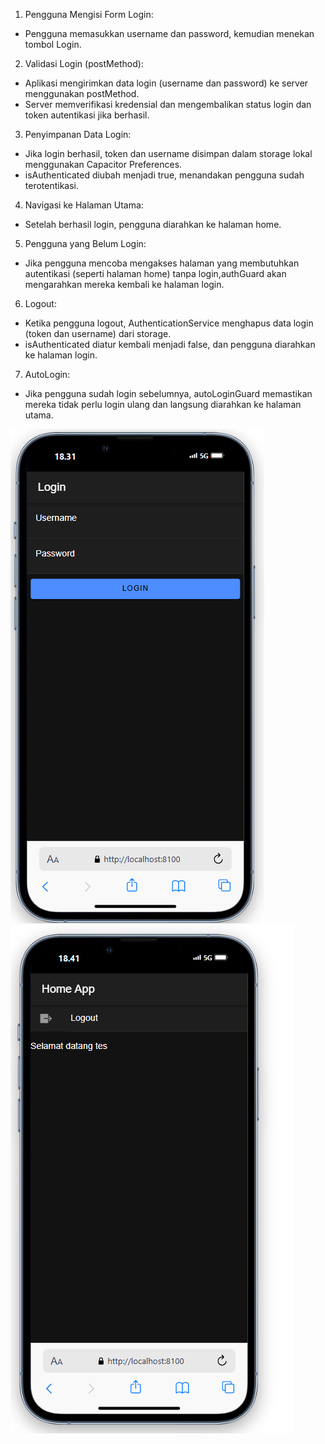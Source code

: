 1. Pengguna Mengisi Form Login: 
- Pengguna memasukkan username dan password, kemudian menekan tombol Login.

2. Validasi Login (postMethod):

- Aplikasi mengirimkan data login (username dan password) ke server menggunakan postMethod.
- Server memverifikasi kredensial dan mengembalikan status login dan token autentikasi jika berhasil.

3. Penyimpanan Data Login:

- Jika login berhasil, token dan username disimpan dalam storage lokal menggunakan Capacitor Preferences.
- isAuthenticated diubah menjadi true, menandakan pengguna sudah terotentikasi.

4. Navigasi ke Halaman Utama:

- Setelah berhasil login, pengguna diarahkan ke halaman home.

5. Pengguna yang Belum Login:

- Jika pengguna mencoba mengakses halaman yang membutuhkan autentikasi (seperti halaman home) tanpa login,authGuard akan mengarahkan mereka kembali ke halaman login.

6. Logout:

- Ketika pengguna logout, AuthenticationService menghapus data login (token dan username) dari storage.
- isAuthenticated diatur kembali menjadi false, dan pengguna diarahkan ke halaman login.

7. AutoLogin:

- Jika pengguna sudah login sebelumnya, autoLoginGuard memastikan mereka tidak perlu login ulang dan langsung diarahkan ke halaman utama.

![login1](login1.png)
![logout](logout.png)